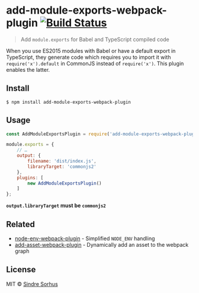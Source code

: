 # add-module-exports-webpack-plugin [![Build Status](https://travis-ci.org/sindresorhus/add-module-exports-webpack-plugin.svg?branch=master)](https://travis-ci.org/sindresorhus/add-module-exports-webpack-plugin)

> Add `module.exports` for Babel and TypeScript compiled code

When you use ES2015 modules with Babel or have a default export in TypeScript, they generate code which requires you to import it with `require('x').default` in CommonJS instead of `require('x')`. This plugin enables the latter.


## Install

```
$ npm install add-module-exports-webpack-plugin
```


## Usage

```js
const AddModuleExportsPlugin = require('add-module-exports-webpack-plugin');

module.exports = {
	// …
	output: {
		filename: 'dist/index.js',
		libraryTarget: 'commonjs2'
	},
	plugins: [
		new AddModuleExportsPlugin()
	]
};
```

**`output.libraryTarget` must be `commonjs2`**


## Related

- [node-env-webpack-plugin](https://github.com/sindresorhus/node-env-webpack-plugin) - Simplified `NODE_ENV` handling
- [add-asset-webpack-plugin](https://github.com/sindresorhus/add-asset-webpack-plugin) - Dynamically add an asset to the webpack graph


## License

MIT © [Sindre Sorhus](https://sindresorhus.com)
